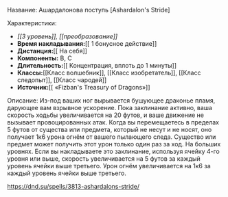 Название: Ашардалонова поступь \[Ashardalon's Stride] 

Характеристики:
- *[[3 уровень]], [[преобразование]]*
- **Время накладывания:**[[ 1 бонусное действие]]
- **Дистанция:**[[ На себя]]
- **Компоненты:** В, С
- **Длительность:**[[ Концентрация, вплоть до 1 минуты]]
- **Классы:**[[Класс  волшебник]], [[Класс изобретатель]], [[Класс следопыт]], [[Класс чародей]]
- **Источник:**[[ «Fizban's Treasury of Dragons»]]

Описание:
Из-под ваших ног вырывается бушующее драконье пламя, дарующее вам взрывное ускорение. Пока заклинание активно, ваша скорость ходьбы увеличивается на 20 футов, и ваше движение не вызывает провоцированных атак.
Когда вы перемещаетесь в пределах 5 футов от существа или предмета, который не несут и не носят, оно получает 1к6 урона огнём от вашего пылающего следа. Существо или предмет может получить этот урон только один раз за ход.
На больших уровнях. Если вы накладываете это заклинание, используя ячейку 4-го уровня или выше, скорость увеличивается на 5 футов за каждый уровень ячейки выше третьего. Урон огнём увеличивается на 1к6 за каждый уровень ячейки выше третьего.

https://dnd.su/spells/3813-ashardalons-stride/
